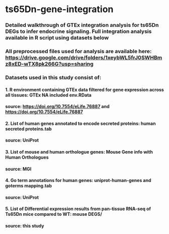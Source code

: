 # ts65Dn-gene-integration

### Detailed walkthrough of GTEx integration analysis for ts65Dn DEGs to infer endocrine signaling.  Full integration analysis available in R script using datasets below
### All preprocessed files used for analysis are available here: https://drive.google.com/drive/folders/1xeybWL5frJ0SWHBmz8xED-wTX8pk266G?usp=sharing

### Datasets used in this study consist of:
#### 1. R environment containing GTEx data filtered for gene expression across all tissues: GTEx NA included env.RData
#### source: https://doi.org/10.7554/eLife.76887 and https://doi.org/10.7554/eLife.76887

#### 2. List of human genes annotated to encode secreted proteins: human secreted proteins.tab
#### source: UniProt

#### 3. List of mouse and human orthologue genes: Mouse Gene info with Human Orthologues
#### source: MGI

#### 4. Go term annotations for human genes: uniprot-human-genes and goterms mapping.tab
#### source: UniProt

#### 5. List of Differential expression results from pan-tissue RNA-seq of Ts65Dn mice compared to WT: mouse DEGS/
#### source: this study
